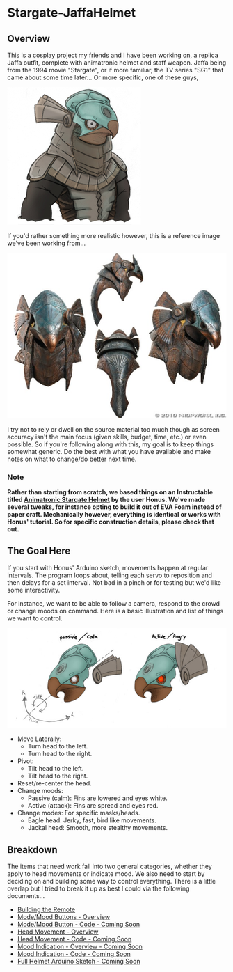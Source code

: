 # Stargate-JaffaHelmet

## Overview

This is a cosplay project my friends and I have been working on, a replica Jaffa
outfit, complete with animatronic helmet and staff weapon. Jaffa being from the
1994 movie "Stargate", or if more familiar, the TV series "SG1" that came about
some time later... Or more specific, one of these guys,

![Chibi Horus](images/references/ChibiHorus.jpg)

If you'd rather something more realistic however, this is a reference image
we've been working from...

![Horus Reference](images/references/Reference-Horus.jpg)

I try not to rely or dwell on the source material too much though as screen
accuracy isn't the main focus (given skills, budget, time, etc.) or even
possible. So if you're following along with this, my goal is to keep things
somewhat generic. Do the best with what you have available and make notes on
what to change/do better next time.

### Note

**Rather than starting from scratch, we based things on an Instructable titled
[Animatronic Stargate Helmet](http://www.instructables.com/id/Animatronic-Stargate-helmet/)
by the user Honus. We've made several tweaks, for instance opting to build
it out of EVA Foam instead of paper craft. Mechanically however, everything is
identical or works with Honus' tutorial. So for specific construction details,
please check that out.**

## The Goal Here

If you start with Honus' Arduino sketch, movements happen at regular intervals.
The program loops about, telling each servo to reposition and then delays for a
set interval. Not bad in a pinch or for testing but we'd like some
interactivity.

For instance, we want to be able to follow a camera, respond to the crowd or
change moods on command. Here is a basic illustration and list of things we want
to control.

![Head Animation Illustration](images/references/MovementMoodDiagram.jpg)

* Move Laterally:
    * Turn head to the left.
    * Turn head to the right.
* Pivot:
    * Tilt head to the left.
    * Tilt head to the right.
* Reset/re-center the head.
* Change moods:
    * Passive (calm): Fins are lowered and eyes white.
    * Active (attack): Fins are spread and eyes red.
* Change modes: For specific masks/heads.
    * Eagle head: Jerky, fast, bird like movements.
    * Jackal head: Smooth, more stealthy movements.

## Breakdown

The items that need work fall into two general categories, whether they apply to
head movements or indicate mood. We also need to start by deciding on and
building some way to control everything. There is a little overlap but I tried
to break it up as best I could via the following documents...

* [Building the Remote](RemoteControl.md)
* [Mode/Mood Buttons - Overview](ModeMoodButtonOverview.md)
* [Mode/Mood Button - Code - Coming Soon]()
* [Head Movement - Overview](MovementOverview.md)
* [Head Movement - Code - Coming Soon]()
* [Mood Indication - Overview - Coming Soon]()
* [Mood Indication - Code - Coming Soon]()
* [Full Helmet Arduino Sketch - Coming Soon]()
